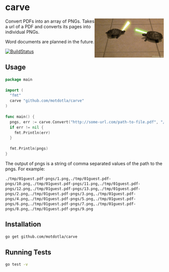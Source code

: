 # carve

<img src="https://raw.githubusercontent.com/motdotla/carve/master/carve.gif" alt="carve" align="right" width="220" />

Convert PDFs into an array of PNGs. Takes a url of a PDF and converts its pages into individual PNGs.

Word documents are planned in the future.

[![BuildStatus](https://travis-ci.org/motdotla/carve.png?branch=master)](https://travis-ci.org/motdotla/carve)

## Usage

```Go
package main

import (
  "fmt"
  carve "github.com/motdotla/carve"
)

func main() {
  pngs, err := carve.Convert("http://some-url.com/path-to-file.pdf", "/local/path/to/output/dir")
  if err != nil {
    fmt.Println(err)
  }

  fmt.Println(pngs)
}
```

The output of pngs is a string of comma separated values of the path to the pngs. For example:

```
./tmp/01guest.pdf-pngs/1.png,./tmp/01guest.pdf-pngs/10.png,./tmp/01guest.pdf-pngs/11.png,./tmp/01guest.pdf-pngs/12.png,./tmp/01guest.pdf-pngs/13.png,./tmp/01guest.pdf-pngs/2.png,./tmp/01guest.pdf-pngs/3.png,./tmp/01guest.pdf-pngs/4.png,./tmp/01guest.pdf-pngs/5.png,./tmp/01guest.pdf-pngs/6.png,./tmp/01guest.pdf-pngs/7.png,./tmp/01guest.pdf-pngs/8.png,./tmp/01guest.pdf-pngs/9.png
```

## Installation

```bash
go get github.com/motdotla/carve
```

## Running Tests

```bash
go test -v
```
